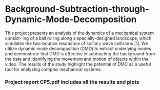 # Background-Subtraction-through-Dynamic-Mode-Decomposition
This project presents an analysis of the dynamics of a mechanical system consist- ing of a ball rolling along a specially-designed landscape, which simulates the two-bounce resonance of solitary wave collisions [1]. We utilize dynamic mode decomposition (DMD) to extract underlying modes and demonstrate that DMD is effective in subtracting the background from the data and identifying the movement and motion of objects within the video. The results of the study highlight the potential of DMD as a useful tool for analyzing complex mechanical systems.

<h3>Project report CP5.pdf includes all the results and plots</h3>
